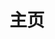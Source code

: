 ---
home: true
icon: home
title: 主页
heroText: 嗨~
tagline: 我的学习记录。
actions:
  - text: 学习指南 💡
    link: /guide/
    type: primary

copyright: false
---